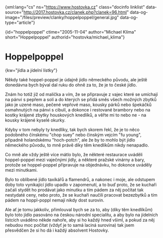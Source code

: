 
{xml:lang="cs" ns="https://www.hostovka.cz" class="docinfo linklist" data-source="http://2017.hostovka.cz/clanek.php?clanek=96.html" data-og-image="/files/preview/clanky/hoppelpoppel/general.jpg" data-og-type="article"}

{id="hoppelpoppel" ctime="2005-11-04" author="Michael Klíma" short="Hoppelpoppel" authorid="hostovka/michael_klima"}

# Hoppelpoppel

{kw="jídla a jídelní lístky"}

Někdy také hoppel-poppel je údajně jídlo německého původu, ale ještě donedávna bych býval dal ruku do ohně za to, že je to české jídlo.

Znám ho totiž již od malička a vím, že se připravuje z vajec které se umíchají na pánvi s pepřem a solí a do kterých se přidá směs všech možných zbytků jako je uzené maso, pečené vepřové maso, kousky párků nebo špekáčků osmahnutých na pánvi s cibulí, a dokonce i restované brambory nebo na kostky krájené zbytky houskových knedlíků, a věřte mi to nebo ne - na kousky krájené kyselé okurky.

Kdyby v tom nebyly ty knedlíky, tak bych skorem řekl, že je to něco podobného čínskému "chop suey" nebo činským vejcím "fu young", připadně holandskému "hoch-potch", ale že by to mohlo být jídlo německého původu, to mně právě díky těm knedlíkům nikdy nenapadlo.

Co mně ale vždy ještě více mátlo bylo, že některé restaurace uváděli hoppel-poppel mezi vaječnými jídly, a některé pražské vinárny a bary, protože se hoppel-poppel připravuje na objednávku, ho dokonce uváděly mezi minutkami.

Bylo to oblíbené jídlo taxíkářů a flamendrů, a nakonec i moje, ale odstupem doby toto vynikající jídlo upadlo v zapomenutí, a to buď proto, že se kuchaři začali stydět ho prodávat jako minutku a tím pádem za něj počítat tak nestydaté ceny, nebo proto, že se kuchaři naučili pracovat bezezbytků a tím pádem na hoppl-poppl nemají nikdy dost surovin.

Ale ať je tomu jakkoliv, přimlouval bych se za to, aby (díky těm knedlíkům) bylo toto jídlo pasováno na českou národní specialitu, a aby bylo na jídelních lístcích uváděno někde nahoře, aby si ho každý hned všiml, a pokud za něj nebudou moc počítat (vždyť je to samá laciná surovina) tak jsem přesvědčen že si ho dá i každý absolvent Hostovky.

